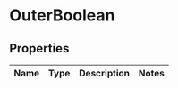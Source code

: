 # OuterBoolean

## Properties
Name | Type | Description | Notes
------------ | ------------- | ------------- | -------------
